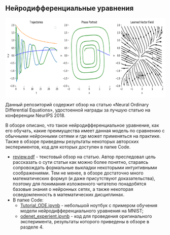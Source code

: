## Нейродифференциальные уравнения

<p align="center">
<img align="middle" src="./images/ode_demo.gif" alt="ODE Demo" width="750" height="250" />
</p>

Данный репозиторий содержит обзор на статью «Neural Ordinary Differential Equations», удостоенной награды за лучшую статью на конференции NeurIPS 2018. 

В обзоре описано, что такое нейродифференциальное уравнение, как его обучать, какие преимущества имеет данная модель по сравнению с обычными нейронными сетями и где может применяться на практике. 
Также в обзоре приведены результаты некоторых авторских экспериментов, код для которых доступен в папке Code.
                
+ [review.pdf](https://github.com/MamatShamshiev/Neural_Differential_Equations/blob/master/review.pdf) - текстовый обзор на статью. Автор преследовал цель рассказать о сути статьи как можно более понятно, стараясь сопровождать формальные выкладки некоторыми интуитивными соображениями. Тем не менее, в обзоре достаточно много математических формул (и даже присутствуют доказательства), поэтому для понимания изложенного читателю понадобятся базовые знания о нейронных сетях, а также некоторая осведомленность в математических дисциплинах.
+ В папке Code:
    + [Tutorial_ODE.ipynb](https://github.com/MamatShamshiev/Neural_Differential_Equations/blob/master/Code/Tutorial_ODE.ipynb) - небольшой ноутбук с примером обучения модели нейродифференциального уравнения на MNIST;
    + [odenet_experient.ipynb](https://github.com/MamatShamshiev/Neural_Differential_Equations/blob/master/Code/odenet_experiment.ipynb) - код для проведения оригинального эксперимента, результаты которого приведены в обзоре в разделе 4.
